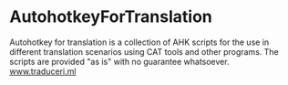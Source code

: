 # AutohotkeyForTranslation
Autohotkey for translation is a collection of AHK scripts for the use in different translation scenarios using CAT tools and other programs.
The scripts are provided "as is" with no guarantee whatsoever.
www.traduceri.ml
